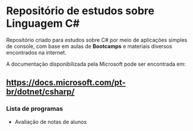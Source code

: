 # Repositório de estudos sobre Linguagem C#

Repositório criado para estudos sobre C# por meio de aplicações simples de console, com base em aulas de **Bootcamps** e materiais diversos encontrados na internet.

A documentação disponibilizada pela Microsoft pode ser encontrada em:

## <https://docs.microsoft.com/pt-br/dotnet/csharp/>



### **Lista de programas**

- Avaliação de notas de alunos

